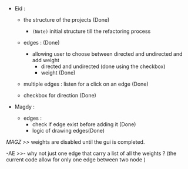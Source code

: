 - Eid :

    - the structure of the projects (Done)
      - `(Note)` initial structure till the refactoring process
    - edges : (Done)
        - allowing user to choose between directed and undirected and add weight
            - directed and undirected (done using the checkbox)
            - weight (Done)
      
    - multiple edges :  listen for a click on an edge (Done) 
    - checkbox for direction (Done)

- Magdy :

    - edges :
        - check if edge exist before adding it (Done)
        - logic of drawing edges(Done)
          
_MAGZ >>_  weights are disabled until the gui is completed.

-AE >>- why not just one edge that carry a list of all the weights ? (the current code allow for only one edge between two node )













